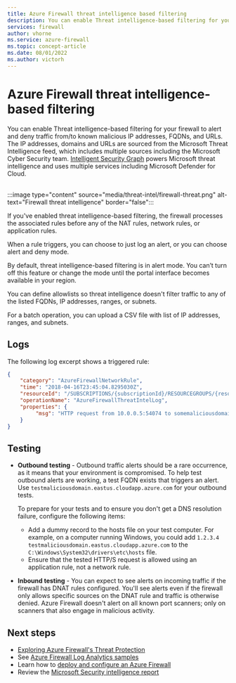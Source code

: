 ```yaml
---
title: Azure Firewall threat intelligence based filtering
description: You can enable Threat intelligence-based filtering for your firewall to alert and deny traffic from/to known malicious IP addresses and domains.
services: firewall
author: vhorne
ms.service: azure-firewall
ms.topic: concept-article
ms.date: 08/01/2022
ms.author: victorh
---
```


# Azure Firewall threat intelligence-based filtering

You can enable Threat intelligence-based filtering for your firewall to alert and deny traffic from/to known malicious IP addresses, FQDNs, and URLs. The IP addresses, domains and URLs are sourced from the Microsoft Threat Intelligence feed, which includes multiple sources including the Microsoft Cyber Security team. [Intelligent Security Graph](https://www.microsoft.com/security/operations/intelligence) powers Microsoft threat intelligence and uses multiple services including Microsoft Defender for Cloud.<br>
<br>

:::image type="content" source="media/threat-intel/firewall-threat.png" alt-text="Firewall threat intelligence" border="false":::

If you've enabled threat intelligence-based filtering, the firewall processes the associated rules before any of the NAT rules, network rules, or application rules.

When a rule triggers, you can choose to just log an alert, or you can choose alert and deny mode.

By default, threat intelligence-based filtering is in alert mode. You can’t turn off this feature or change the mode until the portal interface becomes available in your region.

You can define allowlists so threat intelligence doesn't filter traffic to any of the listed FQDNs, IP addresses, ranges, or subnets.

For a batch operation, you can upload a CSV file with list of IP addresses, ranges, and subnets.

## Logs

The following log excerpt shows a triggered rule:

```json
{
    "category": "AzureFirewallNetworkRule",
    "time": "2018-04-16T23:45:04.8295030Z",
    "resourceId": "/SUBSCRIPTIONS/{subscriptionId}/RESOURCEGROUPS/{resourceGroupName}/PROVIDERS/MICROSOFT.NETWORK/AZUREFIREWALLS/{resourceName}",
    "operationName": "AzureFirewallThreatIntelLog",
    "properties": {
         "msg": "HTTP request from 10.0.0.5:54074 to somemaliciousdomain.com:80. Action: Alert. ThreatIntel: Bot Networks"
    }
}
```

## Testing

- **Outbound testing** - Outbound traffic alerts should be a rare occurrence, as it means that your environment is compromised. To help test outbound alerts are working, a test FQDN exists that triggers an alert. Use `testmaliciousdomain.eastus.cloudapp.azure.com` for your outbound tests.

   To prepare for your tests and to ensure you don't get a DNS resolution failure, configure the following items:

   - Add a dummy record to the hosts file on your test computer. For example, on a computer running Windows, you could add `1.2.3.4 testmaliciousdomain.eastus.cloudapp.azure.com` to the `C:\Windows\System32\drivers\etc\hosts` file.
   - Ensure that the tested HTTP/S request is allowed using an application rule, not a network rule.

- **Inbound testing** - You can expect to see alerts on incoming traffic if the firewall has DNAT rules configured. You'll see alerts even if the firewall only allows specific sources on the DNAT rule and traffic is otherwise denied. Azure Firewall doesn't alert on all known port scanners; only on scanners that also engage in malicious activity.

## Next steps

- [Exploring Azure Firewall's Threat Protection](https://techcommunity.microsoft.com/t5/azure-network-security-blog/exploring-azure-firewall-s-threat-protection/ba-p/3869571)
- See [Azure Firewall Log Analytics samples](./firewall-workbook.md)
- Learn how to [deploy and configure an Azure Firewall](tutorial-firewall-deploy-portal.md)
- Review the [Microsoft Security intelligence report](https://www.microsoft.com/en-us/security/operations/security-intelligence-report)
